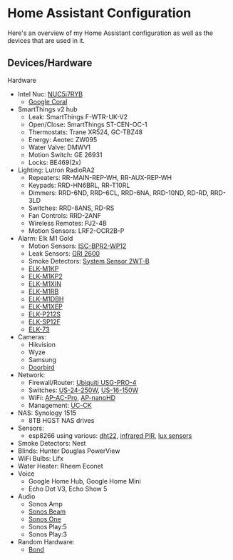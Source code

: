 # Home Assistant Configuration

Here's an overview of my Home Assistant configuration as well as the devices that are used in it.

## Devices/Hardware

Hardware

* Intel Nuc: [NUC5i7RYB](https://www.intel.com/content/dam/support/us/en/documents/boardsandkits/NUC5i7RYB_NUC5i7RYBR_TechProdSpec.pdf)
  * [Google Coral](https://coral.withgoogle.com/products/accelerator)
* SmartThings v2 hub
  * Leak: SmartThings F-WTR-UK-V2
  * Open/Close: SmartThings ST-CEN-OC-1
  * Thermostats: Trane XR524, GC-TBZ48
  * Energy: Aeotec ZW095
  * Water Valve: DMWV1
  * Motion Switch: GE 26931
  * Locks: BE469(2x)
* Lighting: Lutron RadioRA2
  * Repeaters: RR-MAIN-REP-WH, RR-AUX-REP-WH
  * Keypads: RRD-HN6BRL, RR-T10RL
  * Dimmers: RRD-6ND, RRD-6CL, RRD-6NA, RRD-10ND, RD-RD, RRD-3LD
  * Switches: RRD-8ANS, RD-RS
  * Fan Controls: RRD-2ANF
  * Wireless Remotes: PJ2-4B
  * Motion Sensors: LRF2-OCR2B-P
* Alarm: Elk M1 Gold
  * Motion Sensors: [ISC-BPR2-WP12](https://resource.boschsecurity.com/documents/BlueLine_Gen_2_Data_sheet_enUS_2603228171.pdf)
  * Leak Sensors: [GRI 2600](http://www.grisk.com/images/product_pdfs/liquid_detection/2600_12volt_dc_water_sensor.pdf)
  * Smoke Detectors: [System Sensor 2WT-B](https://www.systemsensor.com/en-us/Pages/2WT-B.aspx)
  * [ELK-M1KP](https://www.elkproducts.com/products/elk-m1kp-m1-lcd-keypad)
  * [ELK-M1KP2](https://www.elkproducts.com/products/elk-m1kp2-m1-lcd-low-profile-keypad)
  * [ELK-M1XIN](https://www.elkproducts.com/products/elk-m1xin-m1-16-zone-input-expander)
  * [ELK-M1RB](https://www.elkproducts.com/products/elk-m1rb-m1-relay-board)
  * [ELK-M1DBH](https://www.elkproducts.com/products/elk-m1dbh-m1-data-bus-hub)
  * [ELK-M1XEP](https://www.elkproducts.com/products/elk-m1xep-m1-ethernet-interface)
  * [ELK-P212S](https://www.elkproducts.com/products/elk-p212s-supervised-remote-power-supply)
  * [ELK-SP12F](https://www.elkproducts.com/product-catalog/elk-sp12f-flush-mount-speaker)
  * [ELK-73](https://www.elkproducts.com/product-catalog/elk-73-echo-series-compact-speaker-20-watt-8-ohms)
* Cameras:
  * Hikvision
  * Wyze
  * Samsung
  * [Doorbird](https://www.doorbird.com/downloads/datasheet_d101s_en.pdf)
* Network:
  * Firewall/Router: [Ubiquiti USG-PRO-4](https://www.ui.com/unifi-routing/unifi-security-gateway-pro-4/)
  * Switches: [US-24-250W](https://store.ui.com/products/unifiswitch-24-250w), [US-16-150W](https://store.ui.com/products/unifi-switch-16-150w)
  * WiFi: [AP-AC-Pro](https://www.ui.com/unifi/unifi-ap-ac-pro/), [AP-nanoHD](https://unifi-nanohd.ui.com/)
  * Management: [UC-CK](https://store.ui.com/products/unifi-cloud-key)
* NAS: Synology 1515
  * 8TB HGST NAS drives
* Sensors:
  * esp8266 using various: [dht22](https://www.amazon.com/gp/product/B014SMNBJC), [infrared PIR](https://www.amazon.com/gp/product/B016Y10B3O), [lux sensors](https://www.amazon.com/gp/product/B00AF278A8)
* Smoke Detectors: Nest
* Blinds: Hunter Douglas PowerView
* WiFi Bulbs: Lifx
* Water Heater: Rheem Econet
* Voice
  * Google Home Hub, Google Home Mini
  * Echo Dot V3, Echo Show 5
* Audio
  * Sonos Amp
  * [Sonos Beam](https://www.sonos.com/en-us/shop/beam.html)
  * [Sonos One](https://www.sonos.com/en-us/shop/one.html)
  * Sonos Play:5
  * Sonos Play:3
* Random Hardware:
  * [Bond](https://bondhome.io/bond-bridge/)
